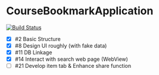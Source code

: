 # CourseBookmarkApplication
[![Build Status](https://travis-ci.org/woojn90/CourseBookmarkApplication.svg?branch=master)](https://travis-ci.org/woojn90/CourseBookmarkApplication)

- [x] #2 Basic Structure
- [x] #8 Design UI roughly (with fake data)
- [x] #11 DB Linkage
- [x] #14 Interact with search web page (WebView)
- [ ] #21 Develop item tab & Enhance share function